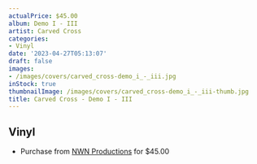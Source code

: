 ```yaml
---
actualPrice: $45.00
album: Demo I - III
artist: Carved Cross
categories:
- Vinyl
date: '2023-04-27T05:13:07'
draft: false
images:
- /images/covers/carved_cross-demo_i_-_iii.jpg
inStock: true
thumbnailImage: /images/covers/carved_cross-demo_i_-_iii-thumb.jpg
title: Carved Cross - Demo I - III
---
```


## Vinyl
* Purchase from [NWN Productions](http://shop.nwnprod.com/index.php?route=product/product&path=75&product_id=30659&sort=pd.name&order=ASC) for $45.00
